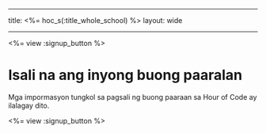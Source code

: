 * * *

title: <%= hoc_s(:title_whole_school) %> layout: wide

* * *

<%= view :signup_button %>

# Isali na ang inyong buong paaralan

Mga impormasyon tungkol sa pagsali ng buong paaraan sa Hour of Code ay ilalagay dito.

<%= view :signup_button %>